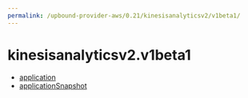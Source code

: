 ```yaml
---
permalink: /upbound-provider-aws/0.21/kinesisanalyticsv2/v1beta1/
---
```


# kinesisanalyticsv2.v1beta1



* [application](application.md)
* [applicationSnapshot](applicationSnapshot.md)